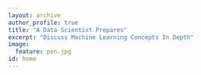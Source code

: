 ```yaml
---
layout: archive
author_profile: true
title: "A Data Scientist Prepares"
excerpt: "Discuss Machine Learning Concepts In Depth"
image:
  feature: pen.jpg
id: home
---
```


